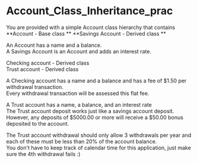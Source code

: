 # Account_Class_Inheritance_prac
You are provided with a simple Account class hierarchy that contains
**Account - Base class  **
**Savings Account - Derived class  **

An Account has a name and a balance.  
A Savings Account is an Account and adds an interest rate.  

Checking account - Derived class  
Trust account - Derived class  

A Checking account has a name and a balance and has a fee of $1.50 per withdrawal transaction.  
Every withdrawal transaction will be assessed this flat fee.  

A Trust account has a name, a balance, and an interest rate  
The Trust account deposit works just like a savings account deposit.  
However, any deposits of $5000.00 or more will receive a $50.00 bonus deposited to the account.  
    
The Trust account withdrawal should only allow 3 withdrawals per year and each of these must be less than 20% of the account balance.  
You don't have to keep track of calendar time for this application, just make sure the 4th withdrawal fails :)  
